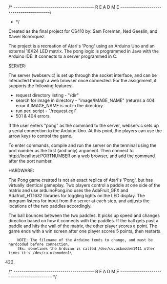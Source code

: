                                                                        
/* -----------------------------------------  R E A D M E ------------------------------------------\
- */   

Created as the final project for CS410 by: Sam Foreman, Ned Geeslin, and Xavier Bohorquez

The project is a recreation of Atari's 'Pong' using an Arduino Uno and an external 16X24 LED matrix.
The pong logic is programmed in Java with the Arduino IDE. It connects to a server programmed in C.

SERVER:

The server (webserv.c) is set up through the socket interface, and can be interacted through a web
browser once connected. For the assignment, it supports the following features:
  - request directory listing - "/dir"
  - search for image in directory - "image/IMAGE_NAME" (returns a 404 error if IMAGE_NAME
  is not in the directory.
  - run perl script - "/request.cgi"
  - 501 & 404 errors.
  
If the user enters "pong" as the command to the server, webserv.c sets up a serial connection to
the Arduino Uno. At this point, the players can use the arrow keys to control the game.

To enter commands, compile and run the server on the terminal using the port number as the first
(and only) argument. Then connect to http://localhost:PORTNUMBER on a web browser, and add the
command after the port number.

HARDWARE:

The Pong game created is not an exact replica of Atari's 'Pong', but has virtually identical
gameplay. Two players control a paddle at one side of the matrix and use 
arduinoPong.ino uses the AdaFruit_GFX and Adafruit_HT1632 libraries for toggling lights on the LED
display. The program listens for input from the server at each step, and adjusts the locations of
the two paddles accordingly. 

The ball bounces between the two paddles. It picks up speed and changes direction based on how it 
connects with the paddles. If the ball gets past a paddle and hits the wall of the matrix, the 
other player scores a point.  The game ends with a win screen after one player scores 5 points, 
then restarts.                 
                                                                                                     
        NOTE: The filename of the Arduino tends to change, and must be hardcoded before connection.  
        (Ex: sometimes the Arduino is called /dev/cu.usbmodem1411 other times it's /dev/cu.usbmoden1\
422)                                                                                                 
                                                                                                     
                                                                                                     
/* -----------------------------------------  R E A D M E ------------------------------------------- */                                                                                                 
               
